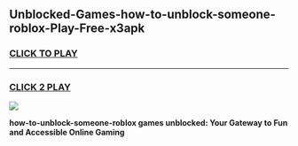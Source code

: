 
## Unblocked-Games-how-to-unblock-someone-roblox-Play-Free-x3apk
<h3>
<a href="https://premium76.site?title=how-to-unblock-someone-roblox&ref=10A">CLICK TO PLAY</a></h3>
<hr>

<h3>
<a href="https://premium76.site?title=how-to-unblock-someone-roblox&ref=10A">CLICK 2 PLAY</a>
  
</h3>

<a href="https://premium76.site?title=how-to-unblock-someone-roblox&ref=10A"><img src="https://clearcache.store/games.png"></a>


**how-to-unblock-someone-roblox games unblocked: Your Gateway to Fun and Accessible Online Gaming**
